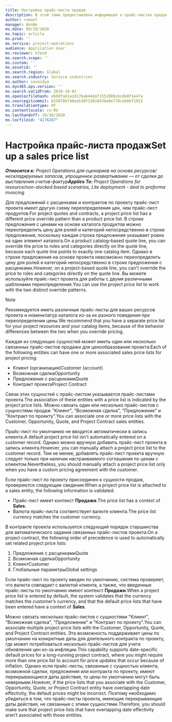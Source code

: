 ```yaml
---
title: Настройка прайс-листа продаж
description: В этой теме предоставлена информация о прайс-листах продаж для ценообразования проекта.
author: rumant
manager: AnnBe
ms.date: 09/18/2020
ms.topic: article
ms.prod: ''
ms.service: project-operations
audience: Application User
ms.reviewer: kfend
ms.search.scope: ''
ms.custom: ''
ms.assetid: ''
ms.search.region: Global
ms.search.industry: Service industries
ms.author: suvaidya
ms.dyn365.ops.version: ''
ms.search.validFrom: 2020-10-01
ms.openlocfilehash: eb8dfa61a2d17ba644daf1552889cbcde0f1e47a
ms.sourcegitcommit: 625878bf48ea530f3381843be0e778cebbbf1922
ms.translationtype: HT
ms.contentlocale: ru-RU
ms.lasthandoff: 10/30/2020
ms.locfileid: "4176267"
---
```

# <a name="set-up-a-sales-price-list"></a><span data-ttu-id="9a085-103">Настройка прайс-листа продаж</span><span class="sxs-lookup"><span data-stu-id="9a085-103">Set up a sales price list</span></span>

<span data-ttu-id="9a085-104">_**Относится к:** Project Operations для сценариев на основе ресурсов/нескладируемых запасов, упрощенное развертывание — от сделки до выставления счетов-фактур_</span><span class="sxs-lookup"><span data-stu-id="9a085-104">_**Applies To:** Project Operations for resource/non-stocked based scenarios, Lite deployment - deal to proforma invoicing_</span></span>

<span data-ttu-id="9a085-105">Для предложений с расценками и контрактов по проекту прайс-лист проекта имеет другую схему переопределения цен, чем прайс-лист продуктов.</span><span class="sxs-lookup"><span data-stu-id="9a085-105">For project quotes and contracts, a project price list has a different price override pattern than a product price list.</span></span> <span data-ttu-id="9a085-106">В строке предложения с ценами на основе каталога продуктов можно переопределить цену для ролей и категорий непосредственно в строке предложения, поскольку каждая строка предложения указывает ровно на один элемент каталога.</span><span class="sxs-lookup"><span data-stu-id="9a085-106">On a product catalog–based quote line, you can override the price to roles and categories directly on the quote line, because each quote line points to exactly one catalog item.</span></span> <span data-ttu-id="9a085-107">Однако в строке предложения на основе проекта невозможно переопределить цену для ролей и категорий непосредственно в строке предложения с расценками.</span><span class="sxs-lookup"><span data-stu-id="9a085-107">However, on a project-based quote line, you can't override the price to roles and categories directly on the quote line.</span></span> <span data-ttu-id="9a085-108">Вы можете используйте прайс-лист проекта для работы с двумя различными шаблонами переопределения.</span><span class="sxs-lookup"><span data-stu-id="9a085-108">You can use the project price list to work with the two distinct override patterns.</span></span>

> [!NOTE]
> <span data-ttu-id="9a085-109">Рекомендуется иметь различные прайс-листы для ваших ресурсов проекта и номенклатур каталога из-за их разного поведения при переопределении цены.</span><span class="sxs-lookup"><span data-stu-id="9a085-109">We recommend that you have a separate price list for your project resources and your catalog items, because of the behavior differences between the two when you override pricing.</span></span>

<span data-ttu-id="9a085-110">Каждая из следующих сущностей может иметь один или несколько связанных прайс-листов продажи для ценообразования проекта:</span><span class="sxs-lookup"><span data-stu-id="9a085-110">Each of the following entities can have one or more associated sales price lists for project pricing:</span></span>

- <span data-ttu-id="9a085-111">Клиент (организация)</span><span class="sxs-lookup"><span data-stu-id="9a085-111">Customer (account)</span></span> 
- <span data-ttu-id="9a085-112">Возможная сделка</span><span class="sxs-lookup"><span data-stu-id="9a085-112">Opportunity</span></span> 
- <span data-ttu-id="9a085-113">Предложение с расценками</span><span class="sxs-lookup"><span data-stu-id="9a085-113">Quote</span></span> 
- <span data-ttu-id="9a085-114">Контракт проекта</span><span class="sxs-lookup"><span data-stu-id="9a085-114">Project Contract</span></span>

<span data-ttu-id="9a085-115">Связи этих сущностей с прайс-листом указывается прайс-листами проекта.</span><span class="sxs-lookup"><span data-stu-id="9a085-115">The association of these entities with a price list is indicated by the project price lists.</span></span> <span data-ttu-id="9a085-116">Можно связать один или несколько прайс-листов с сущностями продаж "Клиент", "Возможная сделка", "Предложение" и "Контракт по проекту".</span><span class="sxs-lookup"><span data-stu-id="9a085-116">You can associate one or more price lists with the Customer, Opportunity, Quote, and Project Contract sales entities.</span></span>

<span data-ttu-id="9a085-117">Прайс-лист по умолчанию не вводится автоматически в запись клиента.</span><span class="sxs-lookup"><span data-stu-id="9a085-117">A default project price list isn't automatically entered on a customer record.</span></span> <span data-ttu-id="9a085-118">Однако можно вручную добавить прайс-лист проекта в запись клиента.</span><span class="sxs-lookup"><span data-stu-id="9a085-118">However, you can manually attach a project price list to the customer record.</span></span> <span data-ttu-id="9a085-119">Тем не менее, добавлять прайс-лист проекта вручную следует только при наличии настраиваемого соглашения по ценам с клиентом.</span><span class="sxs-lookup"><span data-stu-id="9a085-119">Nevertheless, you should manually attach a project price list only when you have a custom pricing agreement with the customer.</span></span> 

<span data-ttu-id="9a085-120">Если прайс-лист по проекту присоединен к сущности продаж, проверяются следующие сведения:</span><span class="sxs-lookup"><span data-stu-id="9a085-120">When a project price list is attached to a sales entity, the following information is validated:</span></span>

- <span data-ttu-id="9a085-121">Прайс-лист имеет контекст **Продажи**.</span><span class="sxs-lookup"><span data-stu-id="9a085-121">The price list has a context of **Sales**.</span></span> 
- <span data-ttu-id="9a085-122">Валюта прайс-листа соответствует валюте клиента.</span><span class="sxs-lookup"><span data-stu-id="9a085-122">The price list currency matches the customer currency.</span></span> 

<span data-ttu-id="9a085-123">В контракте проекта используется следующий порядок старшинства для автоматического задания связанных прайс-листов проекта:</span><span class="sxs-lookup"><span data-stu-id="9a085-123">On a project contract, the following order of precedence is used to automatically set related project price lists:</span></span>

1. <span data-ttu-id="9a085-124">Предложение с расценками</span><span class="sxs-lookup"><span data-stu-id="9a085-124">Quote</span></span>
2. <span data-ttu-id="9a085-125">Возможная сделка</span><span class="sxs-lookup"><span data-stu-id="9a085-125">Opportunity</span></span>
3. <span data-ttu-id="9a085-126">Клиент</span><span class="sxs-lookup"><span data-stu-id="9a085-126">Customer</span></span> 
4. <span data-ttu-id="9a085-127">Глобальные параметры</span><span class="sxs-lookup"><span data-stu-id="9a085-127">Global settings</span></span> 

<span data-ttu-id="9a085-128">Если прайс-лист по проекту введен по умолчанию, система проверяет, что валюта совпадает с валютой клиента, а также, что введенные прайс-листы по умолчанию имеют контекст **Продажи**.</span><span class="sxs-lookup"><span data-stu-id="9a085-128">When a project price list is entered by default, the system validates that the currency matches the customer’s currency, and that the default price lists that have been entered have a context of **Sales**.</span></span>

<span data-ttu-id="9a085-129">Можно связать несколько прайс-листов с сущностями "Клиент", "Возможная сделка", "Предложение" и "Контракт по проекту".</span><span class="sxs-lookup"><span data-stu-id="9a085-129">You can associate multiple project price lists with the Customer, Opportunity, Quote, and Project Contract entities.</span></span> <span data-ttu-id="9a085-130">Эта возможность поддерживает цены по умолчанию на конкретные даты для длительного контракта по проекту, где может потребоваться несколько прайс-листов для учета обновления цен из-за инфляции.</span><span class="sxs-lookup"><span data-stu-id="9a085-130">This capability supports date-specific default prices for a long-running project contract, where you might require more than one price list to account for price updates that occur because of inflation.</span></span> <span data-ttu-id="9a085-131">Однако если прайс-листы, связанные с сущностью клиента, возможной сделки, предложения или контракта по проекту, имеют перекрывающиеся даты действия, то цены по умолчанию могут быть неверными.</span><span class="sxs-lookup"><span data-stu-id="9a085-131">However, if the price lists that you associate with the Customer, Opportunity, Quote, or Project Contract entity have overlapping date effectivity, the default prices might be incorrect.</span></span> <span data-ttu-id="9a085-132">Поэтому необходимо убедиться в том, что прайс-листы проекта, имеющие перекрывающие даты действия, не связанные с этими сущностями.</span><span class="sxs-lookup"><span data-stu-id="9a085-132">Therefore, you should make sure that project price lists that have overlapping date effectivity aren't associated with those entities.</span></span>
